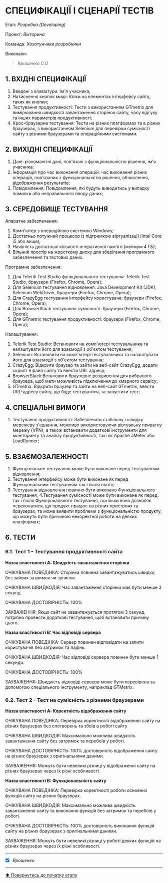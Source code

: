 # СПЕЦИФІКАЦІЇ І СЦЕНАРІЇ ТЕСТІВ

Етап: *Розробка (Developing)*

Проект: *Вікторина*

Команда: *Хохотунчики розробники*

Виконали:
>*Ярошенко С.О*


## **1. ВХІДНІ СПЕЦИФІКАЦІЇ**

 1. Введені з клавіатури: Ім'я учасника;
 2. Натиснення кнопок миші: Кліки на елементах інтерфейсу сайту, таких як кнопки;
 3. Тестування продуктивності: Тести з використанням GTmetrix для вимірювання швидкості завантаження сторінок сайту, часу відгуку та інших параметрів продуктивності;
 4. Крос-браузерне тестування: Тести на різних платформах та в різних браузерах, з використанням Selenium для перевірки сумісності сайту з різними браузерами та операційними системами.

## **2. ВИХІДНІ СПЕЦИФІКАЦІЇ**

1. Дані: різноманітні дані, пов'язані з функціональністю рішення, ім'я учасника;
2. Інформація про час виконання операцій: час виконання різних операцій, пов'язаних з функціональністю рішення, обчислення, відображення результатів;
3. Повідомлення: Повідомлення, які будуть виводитись у випадку помилки або неправильного вводу даних;


## **3. СЕРЕДОВИЩЕ ТЕСТУВАННЯ**

Апаратне забезпечення:
1. Комп'ютер з операційною системою Windows;
2. Достатньо потужний процесор із підтримкою віртуалізації (Intel Core i5 або вище);
3. Наявність достатньої кількості оперативної пам'яті (мінімум 4 ГБ);
4. Вільний простір на жорсткому диску для зберігання програмного забезпечення та тестових даних.

Програмне забезпечення:
1. Для Telerik Test Studio функціонального тестування: Telerik Test Studio, браузери (Firefox, Chrome, Opera);
2. Для Selenium тестування відновлення: Java Development Kit (JDK), Selenium WebDriver, браузери (Firefox, Chrome, Opera);
3. Для CrazyEgg тестування інтерфейсу користувача: браузери (Firefox, Chrome, Opera);
4. Для BrowserStack тестування сумісності: браузери (Firefox, Chrome, Opera);
5. Для GTmetrix тестування продуктивності: браузери (Firefox, Chrome, Opera);

Налаштування:
1. Telerik Test Studio: Встановити на комп'ютері тестувальника та налаштувати його для взаємодії з об'єктом тестування;
2. Selenium: Встановити на комп'ютері тестувальника та налаштувати його для взаємодії з об'єктом тестування;
3. CrazyEgg: Відкрити браузер та зайти на веб-сайт CrazyEgg, додати скрипт в файл сайту та ввести URL адресу;
4. BrowserStack:Встановити браузернe розширення для вибраного браузера, щоб мати можливість підключення до хмарного сервісу;
5. GTmetrix: Відкрити браузер та зайти на веб-сайт GTmetrix, ввести URL-адресу сайту, що буде тестуватися, та запустити тест;

## **4. СПЕЦІАЛЬНІ ВИМОГИ**

1. Тестування продуктивності: Забезпечити стабільну і швидку мережеву з'єднання, можливо використовуючи віртуальну приватну мережу (VPN), а також встановити додаткові інструменти для моніторингу та аналізу продуктивності, такі як Apache JMeter або LoadRunner;

## **5. ВЗАЄМОЗАЛЕЖНОСТІ**

1. Функціональне тестування може бути виконане перед Тестуванням відновлення;
2. Тестування інтерфейсу може бути виконане як перед Функціональним тестуванням так і після нього;
3. Тестування відновлення повинно бути виконано Функціонального тестування;
4.Тестування сумісності може бути виконане як перед, так і після Функціонального тестування, оскільки воно дозволяє переконатися, що продукт працює на різних пристроях та браузерах, та може виявити проблеми з функціональністю продукту, що можуть бути причиною некоректної роботи на деяких платформах;

## **6. ТЕСТИ**

### **6.1. Тест 1 - Тестування продуктивності сайта**

**Назва властивості A: Швидкість завантаження сторінки**

ОЧІКУВАНА ПОВЕДІНКА: Сторінка повинна завантажуватись швидко, без зайвих затримок чи зупинок.

ОЧІКУВАНА ШВИДКОДІЯ: Час завантаження сторінки має бути менше 3 секунд.

ОЧІКУВАНА ДОСТОВІРНІСТЬ: 100%

ЗАУВАЖЕННЯ: Якщо сайт не завантажується протягом 3 секунд, потрібно провести додаткові тестування, щоб встановити причину цього.

**Назва властивості B: Час відповіді сервера**

ОЧІКУВАНА ПОВЕДІНКА: Сервер повинен відповідати на запити користувачів без затримок та падінь.

ОЧІКУВАНА ШВИДКОДІЯ: Час відповіді сервера повинен бути менше 1 секунди.

ОЧІКУВАНА ДОСТОВІРНІСТЬ: 100%

ЗАУВАЖЕННЯ: Швидкість відповіді сервера може бути перевірена за допомогою спеціального інструменту, наприклад GTMetrix.

### **6.2. Тест 2 - Тест на сумісність з різними браузерами**

**Назва властивості A: Коректність відображення сайту**

ОЧІКУВАНА ПОВЕДІНКА: Перевірка коректності відображення сайту на різних браузерах без спотворень та збоїв в роботі сайту

ОЧІКУВАНА ШВИДКОДІЯ: Максимально можлива швидкість завантаження сайту без затримок та перебоїв у роботі.

ОЧІКУВАНА ДОСТОВІРНІСТЬ: 100% достовірність відображення сайту на різних браузерах з оригінальними даними.

ЗАУВАЖЕННЯ: Можуть бути невеликі різниці у відображенні сайту на різних браузерах через їх різні особливості.

**Назва властивості B: Функціональність сайту**

ОЧІКУВАНА ПОВЕДІНКА: Перевірка коректності роботи основних функцій сайту на різних браузерах.

ОЧІКУВАНА ШВИДКОДІЯ: Максимально можлива швидкість завантаження сайту та виконання функцій без затримок та перебоїв у роботі.

ОЧІКУВАНА ДОСТОВІРНІСТЬ: 100% достовірність виконання функцій сайту на різних браузерах з оригінальними даними.

ЗАУВАЖЕННЯ: Можуть бути невеликі різниці у роботі деяких функцій на різних браузерах через їх різні особливості.

---

- [X] *Ярошенко*


---
[:arrow_up: Повернутись до початку етапу](/docs/3.Developing/README.md)
